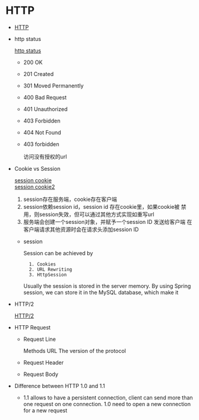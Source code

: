 # HTTP
- [HTTP](https://developer.mozilla.org/en-US/docs/Web/HTTP/Overview)
- http status
    
    [http status](https://httpstatuses.com/)  
    - 200 OK
    - 201 Created
    - 301 Moved Permanently
    - 400 Bad Request
    - 401 Unauthorized
    - 403 Forbidden
    - 404 Not Found
    
    
    - 403 forbidden
        
        访问没有授权的url
        
- Cookie vs Session
    
    [session cookie](https://www.zhihu.com/question/19786827)  
    [session cookie2](https://zhuanlan.zhihu.com/p/63061864)  
    1. session存在服务端，cookie存在客户端
    2. session依赖session id，session id 存在cookie里，如果cookie被
    禁用，则session失效，但可以通过其他方式实现如重写url  
    3. 服务端会创建一个session对象，并赋予一个session ID 发送给客户端
    在客户端请求其他资源时会在请求头添加session ID
    
    - session
        
        Session can be achieved by
            
            1. Cookies
            2. URL Rewriting
            3. HttpSession
        Usually the session is stored in the server memory. By using 
        Spring session, we can store it in the MySQL database, which
        make it 

- HTTP/2
    
    [HTTP/2](https://developers.google.com/web/fundamentals/performance/http2)
    
- HTTP Request
    
    - Request Line
        
        Methods URL The version of the protocol
    
    - Request Header
        
    - Request Body
- Difference between HTTP 1.0 and 1.1
    
    - 1.1 allows to have a persistent connection, client can send more than one
    request on one connection. 1.0 need to open a new connection for a new request

    
    